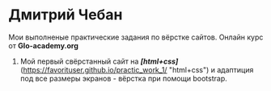 # Дмитрий Чебан

Мои выполненые практические задания по вёрстке сайтов. Онлайн курс от **Glo-academy.org**
  
1. Мой первый свёрстанный сайт на ***[html+css]***(https://favorituser.github.io/practic_work_1/ "html+css") и адаптиция под все размеры экранов - вёрстка при помощи bootstrap. 


